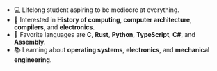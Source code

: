 - 💻 Lifelong student aspiring to be mediocre at everything.
- 🧮 Interested in **History of computing**, **computer architecture**, **compilers**, and **electronics**.
- 📜 Favorite languages are **C**, **Rust**, **Python**, **TypeScript**, **C#**, and **Assembly**.
- 📚 Learning about **operating systems**, **electronics**, and **mechanical engineering**.

<!--
- 🏭 Software Developer in insurance domain [[Resume](https://github.com/barrettotte/Resume/blob/master/barrettotte-resume.pdf)] - Java, Groovy, TypeScript, SQL, RPGLE, ColdFusion, JavaScript, and XSLT.
-->

<!--
<br>
<table style="width:100%" align="center">
  <tr>
    <th><a href="https://github.com/barrettotte">
      <img src="https://github-readme-stats.vercel.app/api?username=barrettotte&count_private=true&show_icons=true&theme=dark&include_all_commits=true&hide_rank=true" />
    </a></th>
    <th><a href="https://github.com/barrettotte">
      <img src="https://github-readme-stats.vercel.app/api/top-langs/?username=barrettotte&theme=dark&layout=compact&hide=jupyter%20notebook,HTML,ANTLR,JSON,Markdown&langs_count=8" />
    </a></th>
  </tr>
</table>
-->

